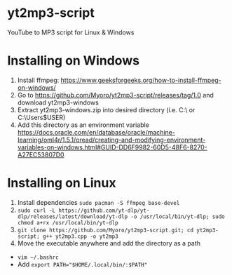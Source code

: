 # yt2mp3-script
YouTube to MP3 script for Linux &amp; Windows

# Installing on Windows
1. Install ffmpeg: https://www.geeksforgeeks.org/how-to-install-ffmpeg-on-windows/
2. Go to https://github.com/Myoro/yt2mp3-script/releases/tag/1.0 and download yt2mp3-windows
3. Extract yt2mp3-windows.zip into desired directory (i.e. C:\ or C:\Users\$USER\)
4. Add this directory as an environment variable https://docs.oracle.com/en/database/oracle/machine-learning/oml4r/1.5.1/oread/creating-and-modifying-environment-variables-on-windows.html#GUID-DD6F9982-60D5-48F6-8270-A27EC53807D0

# Installing on Linux
1. Install dependencies `sudo pacman -S ffmpeg base-devel`
2. `sudo curl -L https://github.com/yt-dlp/yt-dlp/releases/latest/download/yt-dlp -o /usr/local/bin/yt-dlp; sudo chmod a+rx /usr/local/bin/yt-dlp`
3. `git clone https://github.com/Myoro/yt2mp3-script.git; cd yt2mp3-script; g++ yt2mp3.cpp -o yt2mp3`
4. Move the executable anywhere and add the directory as a path
- `vim ~/.bashrc`
- Add `export PATH="$HOME/.local/bin/:$PATH"`
